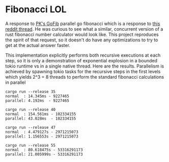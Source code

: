 # Fibonacci LOL

A response to [PK's GoFib](https://github.com/pdk/gofib) parallel go fibonacci which is a response to
[this reddit thread](https://www.reddit.com/r/javascript/comments/lg80p2/nodejs_14_is_over_20x_faster_than_python38_for/gmq2s0b/). He was curious to see what a similar, concurrent version of a rust fibonacci number calculator would look like. This project reproduces the spirit of that request, so it doesn't do have any optimizations to try to get at the actual answer faster.

This implementation explicitly performs both recursive executions at each step, so it is only a demonstration of exponential explosion in a bounded tokio runtime vs in a single native thread. Here are the results. Parallelism is achieved by spawning tokio tasks for the recursive steps in the first levels which yields 2^3 = 8 threads to perform the standard fibonacci calculations in parallel

    cargo run --release 35
    normal  : 14.345ms - 9227465
    parallel: 4.192ms  - 9227465

    cargo run --release 40
    normal  : 154.561ms - 102334155
    parallel: 43.028ms  - 102334155

    cargo run --release 47
    normal  : 4.479127s - 2971215073
    parallel: 1.156553s - 2971215073

    cargo run --release 55
    normal  : 80.618475s - 53316291173
    parallel: 21.005999s - 53316291173

